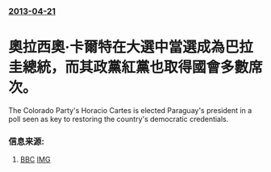 ### [2013-04-21](/news/2013/04/21/index.md)

##### 
#  奧拉西奧·卡爾特在大選中當選成為巴拉圭總統，而其政黨紅黨也取得國會多數席次。

The Colorado Party's Horacio Cartes is elected Paraguay's president in a poll seen as key to restoring the country's democratic credentials.


### 信息来源:

1. [BBC](http://www.bbc.co.uk/news/world-latin-america-22241667) [IMG](https://ichef.bbci.co.uk/news/1024/media/images/67166000/jpg/_67166209_cartesbodyrtr.jpg)
